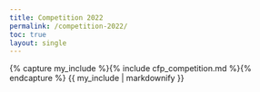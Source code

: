 ```yaml
---
title: Competition 2022
permalink: /competition-2022/
toc: true
layout: single
---
```


{% capture my_include %}{% include cfp_competition.md %}{% endcapture %}
{{ my_include | markdownify }}

